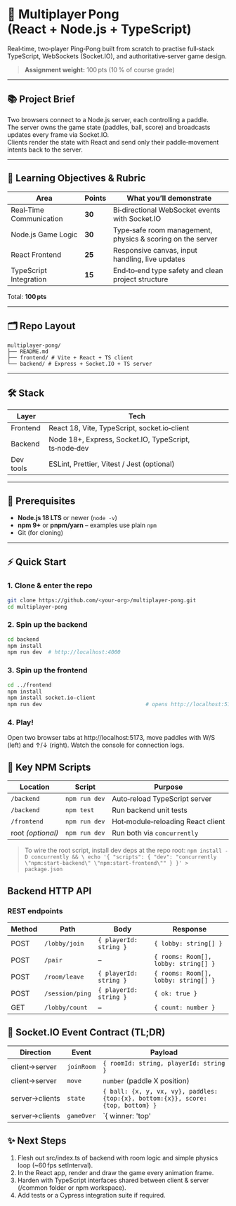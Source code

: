 # 🏓 Multiplayer Pong (React + Node.js + TypeScript)

Real‑time, two‑player Ping‑Pong built from scratch to practise full‑stack TypeScript, WebSockets (Socket.IO), and authoritative‑server game design.

> **Assignment weight:** 100 pts (10 % of course grade)

---

## 📚 Project Brief
Two browsers connect to a Node.js server, each controlling a paddle.  
The server owns the game state (paddles, ball, score) and broadcasts updates every frame via Socket.IO.  
Clients render the state with React and send only their paddle‑movement intents back to the server.

---

## 🎯 Learning Objectives & Rubric

| Area | Points | What you’ll demonstrate |
|------|--------|--------------------------|
| Real‑Time Communication | **30** | Bi‑directional WebSocket events with Socket.IO |
| Node.js Game Logic | **30** | Type‑safe room management, physics & scoring on the server |
| React Frontend | **25** | Responsive canvas, input handling, live updates |
| TypeScript Integration | **15** | End‑to‑end type safety and clean project structure |

Total: **100 pts**

---

## 🗂 Repo Layout

```
multiplayer-pong/
├── README.md
├── frontend/ # Vite + React + TS client
└── backend/ # Express + Socket.IO + TS server
```

---

## 🛠 Stack

| Layer     | Tech                         |
|-----------|-----------------------------|
| Frontend  | React 18, Vite, TypeScript, socket.io‑client |
| Backend   | Node 18+, Express, Socket.IO, TypeScript, ts‑node‑dev |
| Dev tools | ESLint, Prettier, Vitest / Jest (optional) |

---

## 🚀 Prerequisites

* **Node.js 18 LTS** or newer (`node -v`)
* **npm 9+** or **pnpm/yarn** – examples use plain `npm`
* Git (for cloning)

---

## ⚡ Quick Start

### 1. Clone & enter the repo

```bash
git clone https://github.com/<your‑org>/multiplayer-pong.git
cd multiplayer-pong
```

### 2. Spin up the backend

```bash
cd backend
npm install
npm run dev  # http://localhost:4000
```

### 3. Spin up the frontend

```bash
cd ../frontend
npm install
npm install socket.io-client
npm run dev                                 # opens http://localhost:5173
```

### 4. Play!

Open two browser tabs at http://localhost:5173, move paddles with W/S (left) and ↑/↓ (right).
Watch the console for connection logs.

## 📝 Key NPM Scripts

| Location          | Script        | Purpose                           |
| ----------------- | ------------- | --------------------------------- |
| `/backend`        | `npm run dev` | Auto‑reload TypeScript server     |
| `/backend`        | `npm test`    | Run backend unit tests            |
| `/frontend`       | `npm run dev` | Hot‑module‑reloading React client |
| root *(optional)* | `npm run dev` | Run both via `concurrently`       |

> To wire the root script, install dev deps at the repo root:
`npm install -D concurrently && \ echo '{ "scripts": { "dev": "concurrently \"npm:start-backend\" \"npm:start-frontend\"" } }' > package.json`

## Backend HTTP API

### REST endpoints

| Method | Path            | Body                     | Response                              |
| ------ | --------------- | ------------------------ | ------------------------------------- |
| POST   | `/lobby/join`   | `{ playerId: string }`   | `{ lobby: string[] }`                 |
| POST   | `/pair`         | –                        | `{ rooms: Room[], lobby: string[] }`  |
| POST   | `/room/leave`   | `{ playerId: string }`   | `{ rooms: Room[], lobby: string[] }`  |
| POST   | `/session/ping` | `{ playerId: string }`   | `{ ok: true }`                        |
| GET    | `/lobby/count`  | –                        | `{ count: number }`                   |

## 📡 Socket.IO Event Contract (TL;DR)

| Direction      | Event      | Payload                                                                          |
| -------------- | ---------- | -------------------------------------------------------------------------------- |
| client→server  | `joinRoom` | `{ roomId: string, playerId: string }`                                           |
| client→server  | `move`     | `number` (paddle X position)                                                     |
| server→clients | `state`    | `{ ball: {x, y, vx, vy}, paddles: {top:{x}, bottom:{x}}, score: {top, bottom} }` |
| server→clients | `gameOver` | `{ winner: 'top' | 'bottom' }`                                                  |

## ✨ Next Steps

1. Flesh out src/index.ts of backend with room logic and simple physics loop (~60 fps setInterval).
2. In the React app, render <canvas> and draw the game every animation frame.
3. Harden with TypeScript interfaces shared between client & server (/common folder or npm workspace).
4. Add tests or a Cypress integration suite if required.
